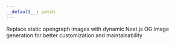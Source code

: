 ```yaml
---
__default__: patch
---
```


Replace static opengraph images with dynamic Next.js OG image generation for better customization and maintainability
